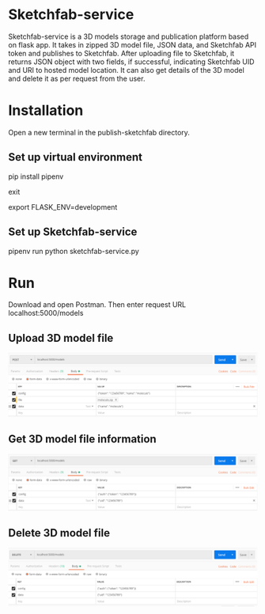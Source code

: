 # Sketchfab-service 
Sketchfab-service is a 3D models storage and publication platform based on flask app. It takes in zipped 3D model file, JSON data, and Sketchfab API token and publishes to Sketchfab. After uploading file to Sketchfab, it returns JSON object with two fields, if successful, indicating Sketchfab UID and URI to hosted model location. It can also get details of the 3D model and delete it as per request from the user. 

# Installation 
Open a new terminal in the publish-sketchfab directory.

## Set up virtual environment
pip install pipenv

exit

export FLASK_ENV=development

## Set up Sketchfab-service 
pipenv run python sketchfab-service.py

# Run
Download and open Postman. Then enter request URL localhost:5000/models

## Upload 3D model file
![3deposit](./Post.png)

## Get 3D model file information
![3deposit](./Get.png)

## Delete 3D model file
![3deposit](./Delete.png)


